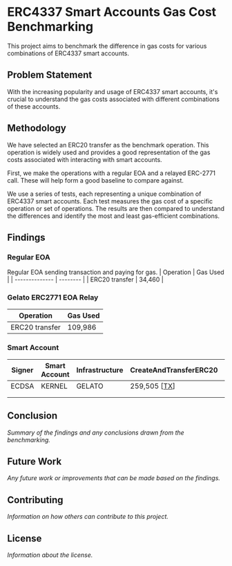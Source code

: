 # ERC4337 Smart Accounts Gas Cost Benchmarking

This project aims to benchmark the difference in gas costs for various combinations of ERC4337 smart accounts.

## Problem Statement

With the increasing popularity and usage of ERC4337 smart accounts, it's crucial to understand the gas costs associated with different combinations of these accounts.

## Methodology

We have selected an ERC20 transfer as the benchmark operation. This operation is widely used and provides a good representation of the gas costs associated with interacting with smart accounts.

First, we make the operations with a regular EOA and a relayed ERC-2771 call. These will help form a good baseline to compare against.

We use a series of tests, each representing a unique combination of ERC4337 smart accounts. Each test measures the gas cost of a specific operation or set of operations. The results are then compared to understand the differences and identify the most and least gas-efficient combinations.

## Findings

### Regular EOA

Regular EOA sending transaction and paying for gas.
| Operation | Gas Used |
| -------------- | -------- |
| ERC20 transfer | 34,460 |

### Gelato ERC2771 EOA Relay

| Operation      | Gas Used |
| -------------- | -------- |
| ERC20 transfer | 109,986  |

### Smart Account

| Signer | Smart Account | Infrastructure | CreateAndTransferERC20                                                                                           | TransferERC20                                                                                                     |
| ------ | ------------- | -------------- | ---------------------------------------------------------------------------------------------------------------- | ----------------------------------------------------------------------------------------------------------------- |
| ECDSA  | KERNEL        | GELATO         | 259,505 [[TX](https://sepolia.etherscan.io/tx/0x70277a4b06aae31b49605e9cd39b9fbf28b3c6e500f9153fb5e365b5c2dc5c7f)] | 107,473 [[TX](https://sepolia.etherscan.io/tx/0x0dce7e139ba8fc028dc7e5a7c277b57e4a1bd1bf4094bee0d10f093508697cd1)] |
|        |               |                |                                                                                                                  |                                                                                                                   |
|        |               |                |                                                                                                                  |                                                                                                                   |

## Conclusion

_Summary of the findings and any conclusions drawn from the benchmarking._

## Future Work

_Any future work or improvements that can be made based on the findings._

## Contributing

_Information on how others can contribute to this project._

## License

_Information about the license._

